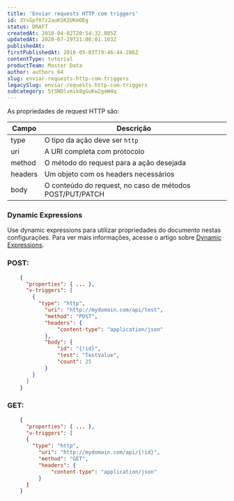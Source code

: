 ```yaml
---
title: 'Enviar requests HTTP com triggers'
id: 3YsGpf87z2auKSK2UKmOEg
status: DRAFT
createdAt: 2018-04-02T20:54:32.885Z
updatedAt: 2020-07-29T21:06:01.103Z
publishedAt: 
firstPublishedAt: 2018-05-03T19:46:44.286Z
contentType: tutorial
productTeam: Master Data
author: authors_64
slug: enviar-requests-http-com-triggers
legacySlug: enviar-requests-http-com-triggers
subcategory: 5tSNDlvmik8gGuKw2goW4q
---
```


As propriedades de request HTTP são:

| Campo     | Descrição     |
| ---------- | ---------- |
| type       | O tipo da ação deve ser `http`       |
| uri       | A URI completa com protocolo       |
| method       | O método do request para a ação desejada       |
| headers       | Um objeto com os headers necessários       |
| body       | O conteúdo do request, no caso de métodos POST/PUT/PATCH       |

### Dynamic Expressions

Use dynamic expressions para utilizar propriedades do documento nestas configurações. Para ver mais informações, acesse o artigo sobre [Dynamic Expressions](/pt/tutorial/dynamic-expressions).

### POST:

```json
    {
      "properties": { ... },
      "v-triggers": [
        {
          "type": "http",
	        "uri": "http://mydomain.com/api/test",
	        "method": "POST",
	        "headers": {
		        "content-type": "application/json"
	        },
	        "body": {
		        "id": "{!id}",
		        "test": "TestValue",
		        "count": 25
	        }
        }
      ]
    }
```

### GET:

```json
    {
      "properties": { ... },
      "v-triggers": [
      {
        "type": "http",
	      "uri": "http://mydomain.com/api/{!id}",
	      "method": "GET",
	      "headers": {
		      "content-type": "application/json"
	      }
      ]
    }
```
